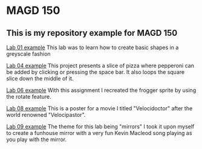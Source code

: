# MAGD 150

 ## This is my repository example for MAGD 150

[Lab 01 example](https://github.com/S-Reid-1214/MAGD150-PROJECTS/tree/gh-pages/f21magd150lab01_reid)
  This lab was to learn how to create basic shapes in a greyscale fashion
  
[Lab 04 example](https://github.com/S-Reid-1214/MAGD150-PROJECTS/tree/gh-pages/f21magd150lab04_reid)
  This project presents a slice of pizza where pepperoni can be added by clicking or pressing the space bar. It also loops the square slice down the middle of it.
  
[Lab 06 example](https://github.com/S-Reid-1214/MAGD150-PROJECTS/tree/gh-pages/f21magd150lab06_REIDzip)
  With this assignment I recreated the frogger sprite by using the rotate feature.
  
[Lab 08 example](https://github.com/S-Reid-1214/MAGD150-PROJECTS/tree/gh-pages/f21magd150_lab08_REID)
  This is a poster for a movie I titled "Velocidoctor" after the world renowned "Velocipastor".
  
[Lab 09 example](https://github.com/S-Reid-1214/MAGD150-PROJECTS/tree/gh-pages/f21magd150lab09_REID)
  The theme for this lab being "mirrors" I took it upon myself to create a funhouse mirror with a very fun Kevin Macleod song playing as you play with the mirror.
